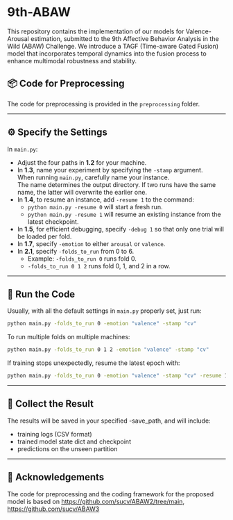 # 9th-ABAW

This repository contains the implementation of our models for Valence-Arousal estimation, submitted to the 9th Affective Behavior Analysis in the Wild (ABAW) Challenge.
We introduce a TAGF (Time-aware Gated Fusion) model that incorporates temporal dynamics into the fusion process to enhance multimodal robustness and stability.


## 📦 Code for Preprocessing

The code for preprocessing is provided in the `preprocessing` folder.

---

## ⚙️ Specify the Settings

In `main.py`:

- Adjust the four paths in **1.2** for your machine.
- In **1.3**, name your experiment by specifying the `-stamp` argument.  
  When running `main.py`, carefully name your instance.  
  The name determines the output directory. If two runs have the same name, the latter will overwrite the earlier one.
- In **1.4**, to resume an instance, add `-resume 1` to the command:  
  - `python main.py -resume 0` will start a fresh run.  
  - `python main.py -resume 1` will resume an existing instance from the latest checkpoint.
- In **1.5**, for efficient debugging, specify `-debug 1` so that only one trial will be loaded per fold.
- In **1.7**, specify `-emotion` to either `arousal` or `valence`.
- In **2.1**, specify `-folds_to_run` from 0 to 6.  
  - Example: `-folds_to_run 0` runs fold 0.  
  - `-folds_to_run 0 1 2` runs fold 0, 1, and 2 in a row.

---

## 🚀 Run the Code

Usually, with all the default settings in `main.py` properly set, just run:

```bash
python main.py -folds_to_run 0 -emotion "valence" -stamp "cv"
```

To run multiple folds on multiple machines:

```bash
python main.py -folds_to_run 0 1 2 -emotion "valence" -stamp "cv"
```

If training stops unexpectedly, resume the latest epoch with:

```bash
python main.py -folds_to_run 0 -emotion "valence" -stamp "cv" -resume 1
```

---


## 📁 Collect the Result

The results will be saved in your specified -save_path, and will include:

- training logs (CSV format)
- trained model state dict and checkpoint
- predictions on the unseen partition

---


## 🙏 Acknowledgements

The code for preprocessing and the coding framework for the proposed model is based on
https://github.com/sucv/ABAW2/tree/main, https://github.com/sucv/ABAW3
